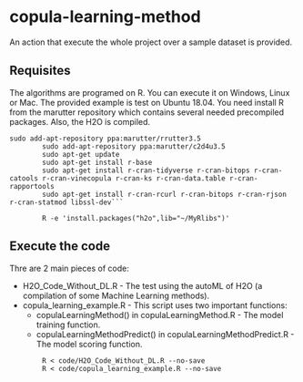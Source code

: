 # copula-learning-method

An action that execute the whole project over a sample dataset is provided.

## Requisites

The algorithms are programed on R. You can execute it on Windows, Linux or Mac. The provided example is test on Ubuntu 18.04.
You need install R from the marutter repository which contains several needed precompiled packages. Also, the H2O is compiled.

```
sudo add-apt-repository ppa:marutter/rrutter3.5
        sudo add-apt-repository ppa:marutter/c2d4u3.5
        sudo apt-get update
        sudo apt-get install r-base
        sudo apt-get install r-cran-tidyverse r-cran-bitops r-cran-catools r-cran-vinecopula r-cran-ks r-cran-data.table r-cran-rapportools
        sudo apt-get install r-cran-rcurl r-cran-bitops r-cran-rjson r-cran-statmod libssl-dev```
        
        R -e 'install.packages("h2o",lib="~/MyRlibs")'
```

## Execute the code

Thre are 2 main pieces of code:
- H2O_Code_Without_DL.R - The test using the autoML of H2O (a compilation of some Machine Learning methods).
- copula_learning_example.R - This script uses two important functions:
  - copulaLearningMethod() in copulaLearningMethod.R - The model training function.
  - copulaLearningMethodPredict() in copulaLearningMethodPredict.R - The model scoring function.

```
        R < code/H2O_Code_Without_DL.R --no-save
        R < code/copula_learning_example.R --no-save
```
